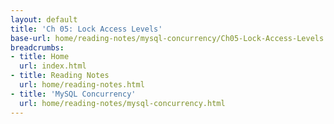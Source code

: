 ```yaml
---
layout: default
title: 'Ch 05: Lock Access Levels'
base-url: home/reading-notes/mysql-concurrency/Ch05-Lock-Access-Levels.html
breadcrumbs:
- title: Home
  url: index.html
- title: Reading Notes
  url: home/reading-notes.html
- title: 'MySQL Concurrency'
  url: home/reading-notes/mysql-concurrency.html
---
```



